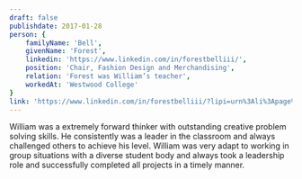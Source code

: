 ```yaml
---
draft: false
publishdate: 2017-01-28
person: {
    familyName: 'Bell',
    givenName: 'Forest',
    linkedin: 'https://www.linkedin.com/in/forestbelliii/',
    position: 'Chair, Fashion Design and Merchandising',
    relation: 'Forest was William’s teacher',
    workedAt: 'Westwood College'
}
link: 'https://www.linkedin.com/in/forestbelliii/?lipi=urn%3Ali%3Apage%3Ad_flagship3_profile_view_base%3BgLKakbexQDqZ%2FziKeqQqfg%3D%3D&licu=urn%3Ali%3Acontrol%3Ad_flagship3_profile_view_base-recommendation_details_profile'
---
```


William was a extremely forward thinker with outstanding creative problem solving skills. He consistently was a leader in the classroom and always challenged others to achieve his level. William was very adapt to working in group situations with a diverse student body and always took a leadership role and successfully completed all projects in a timely manner.